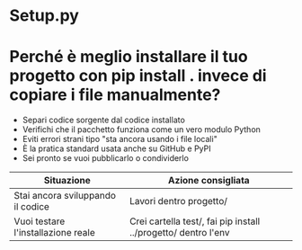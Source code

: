 # Setup.py
# Perché è meglio installare il tuo progetto con pip install . invece di copiare i file manualmente?

- Separi codice sorgente dal codice installato
- Verifichi che il pacchetto funziona come un vero modulo Python
- Eviti errori strani tipo "sta ancora usando i file locali"
- È la pratica standard usata anche su GitHub e PyPI
- Sei pronto se vuoi pubblicarlo o condividerlo

Situazione | Azione consigliata
---|---
Stai ancora sviluppando il codice | Lavori dentro progetto/
Vuoi testare l'installazione reale | Crei cartella test/, fai pip install ../progetto/ dentro l'env